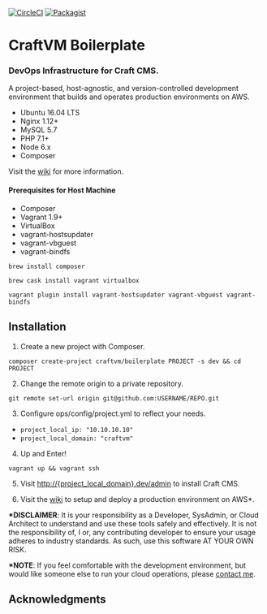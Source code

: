 <!-- ![CraftVM Logo](https://raw.githubusercontent.com/craftvm/boilerplate/master/logo.jpg "Automation Eats the World.") -->
[![CircleCI](https://circleci.com/gh/craftvm/boilerplate/tree/master.svg?style=shield&circle-token=f1de6e33a5bfe93a31e8915e9eb5ac9d32ec1416)](https://circleci.com/gh/craftvm/boilerplate/tree/master)
[![Packagist](https://img.shields.io/packagist/dt/craftvm/boilerplate.svg)](https://packagist.org/packages/craftvm/boilerplate)
# CraftVM Boilerplate
### DevOps Infrastructure for Craft CMS.

A project-based, host-agnostic, and version-controlled development environment that builds and operates production environments on AWS.

- Ubuntu 16.04 LTS
- Nginx 1.12+
- MySQL 5.7
- PHP 7.1+
- Node 6.x
- Composer

<!--
- Git(HUB)
- Postgres
- Composer
- Node (With Yarn, Bower, Grunt, and Gulp)
- Redis
- Memcached
- Beanstalkd
- Mailhog -->

Visit the [wiki](https://github.com/craftvm/boilerplate/wiki) for more information.

#### Prerequisites for Host Machine
- Composer
- Vagrant 1.9+
- VirtualBox
- vagrant-hostsupdater
- vagrant-vbguest
- vagrant-bindfs

`brew install composer`

`brew cask install vagrant virtualbox`

`vagrant plugin install vagrant-hostsupdater vagrant-vbguest vagrant-bindfs`

## Installation

1. Create a new project with Composer.
```
composer create-project craftvm/boilerplate PROJECT -s dev && cd PROJECT
```

2. Change the remote origin to a private repository.
```
git remote set-url origin git@github.com:USERNAME/REPO.git
```

3. Configure ops/config/project.yml to reflect your needs.
  - `project_local_ip: "10.10.10.10"`
  - `project_local_domain: "craftvm"`

4. Up and Enter!
```
vagrant up && vagrant ssh
```

5. Visit [http://{project_local_domain}.dev/admin](http://craftvm.dev/install) to install Craft CMS.

6. Visit the [wiki](https://github.com/craftvm/boilerplate/wiki) to setup and deploy a production environment on AWS*.

**\*DISCLAIMER**: It is your responsibility as a Developer, SysAdmin, or Cloud Architect to understand and use these tools safely and effectively. It is not the responsibility of, I or, any contributing developer to ensure your usage adheres to industry standards. As such, use this software AT YOUR OWN RISK.

**\*NOTE**: If you feel comfortable with the development environment, but would like someone else to run your cloud operations, please [contact me](https://bgrrtt.com).

## Acknowledgments

